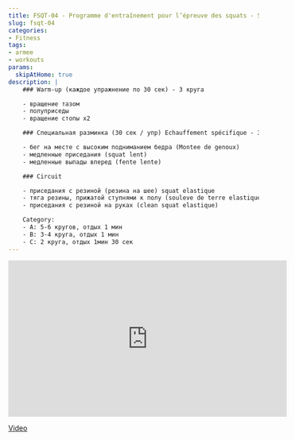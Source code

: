 ```yaml
---
title: FSQT-04 - Programme d'entraînement pour l’épreuve des squats - Séance 4/10 
slug: fsqt-04
categories:
- Fitness
tags:
- armee
- workouts
params:
  skipAtHome: true
description: |
    ### Warm-up (каждое упражнение по 30 сек) - 3 круга

    - вращение тазом
    - полуприседы
    - вращение стопы х2

    ### Специальная разминка (30 сек / упр) Echauffement spécifique - 3 круга, 1мин между кругами

    - бег на месте с высоким подниманием бедра (Montee de genoux)
    - медленные приседания (squat lent)
    - медленные выпады вперед (fente lente)

    ### Circuit

    - приседания с резиной (резина на шее) squat elastique
    - тяга резины, прижатой ступнями к полу (souleve de terre elastique)
    - приседания с резиной на руках (clean squat elastique)

    Category:
    - A: 5-6 кругов, отдых 1 мин
    - B: 3-4 круга, отдых 1 мин
    - C: 2 круга, отдых 1мин 30 сек
---
```

<iframe width="560" height="315" src="https://www.youtube.com/embed/6bHTMzNqpXM?si=9iTbv6lAVV6y45HJ" title="YouTube video player" frameborder="0" allow="accelerometer; autoplay; clipboard-write; encrypted-media; gyroscope; picture-in-picture; web-share" allowfullscreen></iframe>

[Video](https://youtu.be/6bHTMzNqpXM?si=9iTbv6lAVV6y45HJ)
